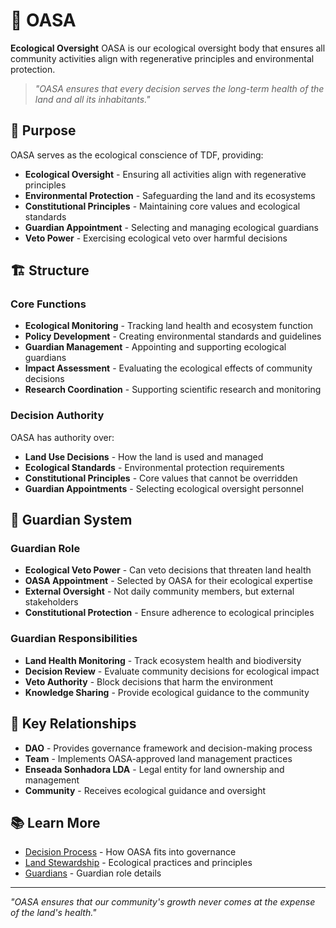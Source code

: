 # 🌱 OASA

**Ecological Oversight** OASA is our ecological oversight body that ensures all community activities align with regenerative principles and environmental protection.

> *"OASA ensures that every decision serves the long-term health of the land and all its inhabitants."*

## 🎯 Purpose

OASA serves as the ecological conscience of TDF, providing:

- **Ecological Oversight** - Ensuring all activities align with regenerative principles
- **Environmental Protection** - Safeguarding the land and its ecosystems
- **Constitutional Principles** - Maintaining core values and ecological standards
- **Guardian Appointment** - Selecting and managing ecological guardians
- **Veto Power** - Exercising ecological veto over harmful decisions

## 🏗️ Structure

### Core Functions

- **Ecological Monitoring** - Tracking land health and ecosystem function
- **Policy Development** - Creating environmental standards and guidelines
- **Guardian Management** - Appointing and supporting ecological guardians
- **Impact Assessment** - Evaluating the ecological effects of community decisions
- **Research Coordination** - Supporting scientific research and monitoring

### Decision Authority

OASA has authority over:
- **Land Use Decisions** - How the land is used and managed
- **Ecological Standards** - Environmental protection requirements
- **Constitutional Principles** - Core values that cannot be overridden
- **Guardian Appointments** - Selecting ecological oversight personnel

## 🌳 Guardian System

### Guardian Role
- **Ecological Veto Power** - Can veto decisions that threaten land health
- **OASA Appointment** - Selected by OASA for their ecological expertise
- **External Oversight** - Not daily community members, but external stakeholders
- **Constitutional Protection** - Ensure adherence to ecological principles

### Guardian Responsibilities
- **Land Health Monitoring** - Track ecosystem health and biodiversity
- **Decision Review** - Evaluate community decisions for ecological impact
- **Veto Authority** - Block decisions that harm the environment
- **Knowledge Sharing** - Provide ecological guidance to the community

## 🔗 Key Relationships

- **DAO** - Provides governance framework and decision-making process
- **Team** - Implements OASA-approved land management practices
- **Enseada Sonhadora LDA** - Legal entity for land ownership and management
- **Community** - Receives ecological guidance and oversight

## 📚 Learn More

- [Decision Process](decision_process.md) - How OASA fits into governance
- [Land Stewardship](../07_land-stewardship/README.md) - Ecological practices and principles
- [Guardians](../02_roles-and-stakeholders/guardian.md) - Guardian role details

---

*"OASA ensures that our community's growth never comes at the expense of the land's health."*
